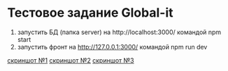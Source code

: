 # Тестовое задание Global-it 

1) запустить БД (папка server) на http://localhost:3000/ командой npm start
2) запустить фронт на http://127.0.0.1:3000/ командой npm run dev

[скриншот №1](./src/images/scr.png)
[скриншот №2](./src/images/scr2.png)
[скриншот №3](./src/images/scr3.png)